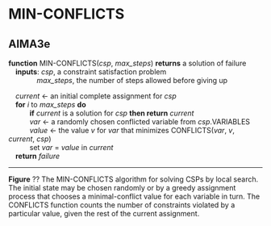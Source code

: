 # MIN-CONFLICTS

## AIMA3e
__function__ MIN-CONFLICTS(_csp_, _max\_steps_) __returns__ a solution of failure  
&emsp;__inputs__: _csp_, a constraint satisfaction problem  
&emsp;&emsp;&emsp;&emsp;_max\_steps_, the number of steps allowed before giving up  

&emsp;_current_ &larr; an initial complete assignment for _csp_  
&emsp;__for__ _i_ to _max\_steps_ __do__  
&emsp;&emsp;&emsp;__if__ _current_ is a solution for _csp_ __then return__ _current_  
&emsp;&emsp;&emsp;_var_ &larr; a randomly chosen conflicted variable from _csp_.VARIABLES  
&emsp;&emsp;&emsp;_value_ &larr; the value _v_ for _var_ that minimizes CONFLICTS(_var_, _v_, _current_, _csp_)  
&emsp;&emsp;&emsp;set _var_ = _value_ in _current_  
&emsp;__return__ _failure_  

---
__Figure__ ?? The MIN-CONFLICTS algorithm for solving CSPs by local search. The initial state may be chosen randomly or by a greedy assignment process that chooses a minimal\-conflict value for each variable in turn. The CONFLICTS function counts the number of constraints violated by a particular value, given the rest of the current assignment.
